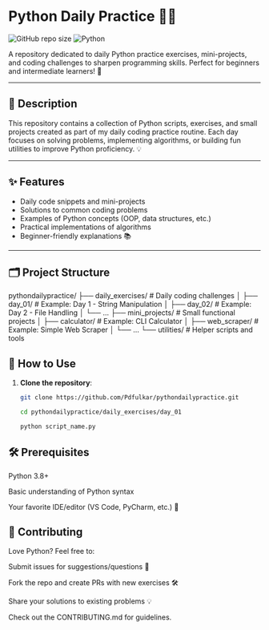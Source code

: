 # Python Daily Practice 🐍📅

![GitHub repo size](https://img.shields.io/github/repo-size/Pdfulkar/pythondailypractice)
![Python](https://img.shields.io/badge/Python-3.8%2B-blue)

A repository dedicated to daily Python practice exercises, mini-projects, and coding challenges to sharpen programming skills. Perfect for beginners and intermediate learners! 🚀

---

## 📖 Description
This repository contains a collection of Python scripts, exercises, and small projects created as part of my daily coding practice routine. Each day focuses on solving problems, implementing algorithms, or building fun utilities to improve Python proficiency. 💡

---

## ✨ Features
- Daily code snippets and mini-projects
- Solutions to common coding problems
- Examples of Python concepts (OOP, data structures, etc.)
- Practical implementations of algorithms
- Beginner-friendly explanations 📚

---

## 🗂️ Project Structure
pythondailypractice/
├── daily_exercises/ # Daily coding challenges
│ ├── day_01/ # Example: Day 1 - String Manipulation
│ ├── day_02/ # Example: Day 2 - File Handling
│ └── ...
├── mini_projects/ # Small functional projects
│ ├── calculator/ # Example: CLI Calculator
│ ├── web_scraper/ # Example: Simple Web Scraper
│ └── ...
└── utilities/ # Helper scripts and tools


## 🚀 How to Use
1. **Clone the repository**:
   ```bash
   git clone https://github.com/Pdfulkar/pythondailypractice.git

   cd pythondailypractice/daily_exercises/day_01

   python script_name.py

   
## 🛠️ Prerequisites
Python 3.8+

Basic understanding of Python syntax

Your favorite IDE/editor (VS Code, PyCharm, etc.) 🔧

## 🤝 Contributing
Love Python? Feel free to:

Submit issues for suggestions/questions 🐛

Fork the repo and create PRs with new exercises 🛠️

Share your solutions to existing problems 💡

Check out the CONTRIBUTING.md for guidelines.
